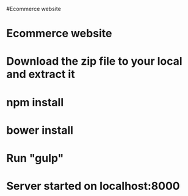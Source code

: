 #Ecommerce website
# Ecommerce website
#    Download the zip file to your local and extract it
#    npm install
#    bower install
#    Run "gulp"
#    Server started on localhost:8000
